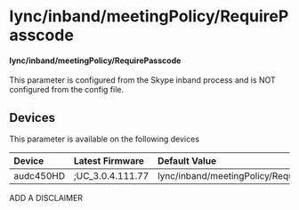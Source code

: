 ﻿---
description: lync/inband/meetingPolicy/RequirePasscode
search:
    keywords: ['lync','inband','meetingPolicy','RequirePasscode']
---

# lync/inband/meetingPolicy/RequirePasscode

#### lync/inband/meetingPolicy/RequirePasscode

This parameter is configured from the Skype inband process and is NOT configured from the config file.



## Devices
This parameter is available on the following devices

| Device | Latest Firmware | Default Value |
|:---|:---|:---|
| audc450HD | ;UC_3.0.4.111.77 | lync/inband/meetingPolicy/RequirePasscode=0 

ADD A DISCLAIMER
